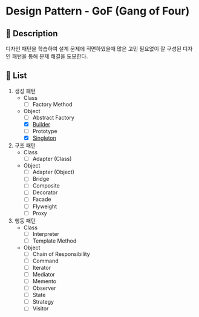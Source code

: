 # Design Pattern - GoF (Gang of Four)

## :book: Description

디자인 패턴을 학습하여 설계 문제에 직면하였을때 많은 고민 필요없이 잘 구성된 디자인 패턴을 통해 문제 해결을 도모한다.

## :pencil: List

1. 생성 패턴
   - Class
     - [ ] Factory Method
   - Object
     - [ ] Abstract Factory
     - [x] [Builder](./creational/builder)
     - [ ] Prototype
     - [x] [Singleton](./creational/singleton)
2. 구조 패턴
   - Class
     - [ ] Adapter (Class)
   - Object
     - [ ] Adapter (Object)
     - [ ] Bridge
     - [ ] Composite
     - [ ] Decorator
     - [ ] Facade
     - [ ] Flyweight
     - [ ] Proxy
3. 행동 패턴
   - Class
     - [ ] Interpreter
     - [ ] Template Method
   - Object
     - [ ] Chain of Responsibility
     - [ ] Command
     - [ ] Iterator
     - [ ] Mediator
     - [ ] Memento
     - [ ] Observer
     - [ ] State
     - [ ] Strategy
     - [ ] Visitor